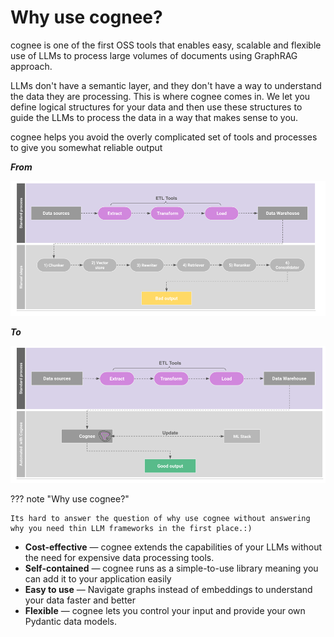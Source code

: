 # Why use cognee?

cognee is one of the first OSS tools that enables easy, scalable and flexible use of LLMs to process large volumes of documents using GraphRAG approach. 

LLMs don't have a semantic layer, and they don't have a way to understand the data they are processing. This is where cognee comes in. 
We let you define logical structures for your data and then use these structures to guide the LLMs to process the data in a way that makes sense to you.

cognee helps you avoid the overly complicated set of tools and processes to give you somewhat reliable output


***From***

![Bad Architecture](img/bad_architecture.png)

***To***

![Good Architecture](img/good_architecture.png)

??? note "Why use cognee?"

    Its hard to answer the question of why use cognee without answering why you need thin LLM frameworks in the first place.:)
 - **Cost-effective** — cognee extends the capabilities of your LLMs without the need for expensive data processing tools.
 - **Self-contained** — cognee runs as a simple-to-use library meaning you can add it to your application easily
 - **Easy to use** — Navigate graphs instead of embeddings to understand your data faster and better
 - **Flexible** — cognee lets you control your input and provide your own Pydantic data models.




